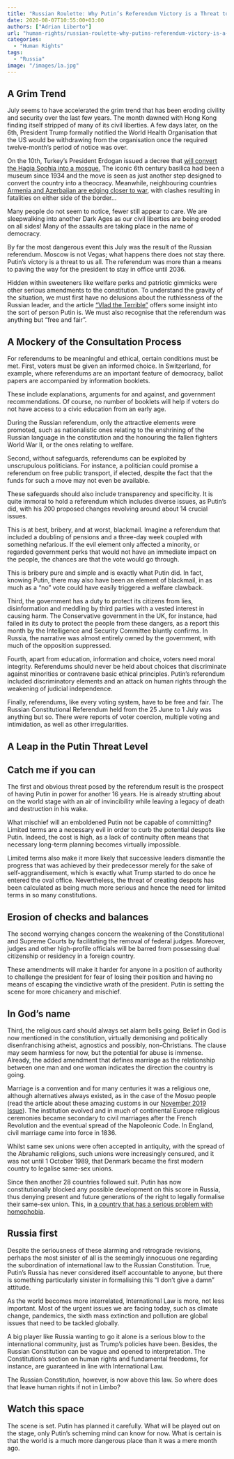 ```yaml
---
title: "Russian Roulette: Why Putin’s Referendum Victory is a Threat to Humanity"
date: 2020-08-07T10:55:00+03:00
authors: ["Adrian Liberto"]
url: "human-rights/russian-roulette-why-putins-referendum-victory-is-a-threat-to-humanity"
categories: 
  - "Human Rights"
tags: 
  - "Russia"
image: "/images/1a.jpg"
---
```


## **A Grim Trend**

July seems to have accelerated the grim trend that has been eroding civility and security over the last few years. The month dawned with Hong Kong finding itself stripped of many of its civil liberties. A few days later, on the 6th, President Trump formally notified the World Health Organisation that the US would be withdrawing from the organisation once the required twelve-month’s period of notice was over.

On the 10th, Turkey’s President Erdogan issued a decree that [will convert the Hagia Sophia into a mosque.](https://un-aligned.org/global-issues/erdogan-plays-blaming-games-over-hagia-sophia/) The iconic 6th century basilica had been a museum since 1934 and the move is seen as just another step designed to convert the country into a theocracy. Meanwhile, neighbouring countries [Armenia and Azerbaijan are edging closer to war](https://un-aligned.org/human-rights/the-osce-minsk-group-is-unfit-to-conciliate-between-azerbaijan-armenia-over-nagorno-karabakh/), with clashes resulting in fatalities on either side of the border…

Many people do not seem to notice, fewer still appear to care. We are sleepwalking into another Dark Ages as our civil liberties are being eroded on all sides! Many of the assaults are taking place in the name of democracy.

By far the most dangerous event this July was the result of the Russian referendum. Moscow is not Vegas; what happens there does not stay there. Putin’s victory is a threat to us all. The referendum was more than a means to paving the way for the president to stay in office until 2036.

Hidden within sweeteners like welfare perks and patriotic gimmicks were other serious amendments to the constitution. To understand the gravity of the situation, we must first have no delusions about the ruthlessness of the Russian leader, and the article [“Vlad the Terrible”](https://un-aligned.org/human-rights/vlad-the-terrible/) offers some insight into the sort of person Putin is. We must also recognise that the referendum was anything but “free and fair”.

## **A Mockery of the Consultation Process**

For referendums to be meaningful and ethical, certain conditions must be met. First, voters must be given an informed choice. In Switzerland, for example, where referendums are an important feature of democracy, ballot papers are accompanied by information booklets.

These include explanations, arguments for and against, and government recommendations. Of course, no number of booklets will help if voters do not have access to a civic education from an early age.

During the Russian referendum, only the attractive elements were promoted, such as nationalistic ones relating to the enshrining of the Russian language in the constitution and the honouring the fallen fighters World War II, or the ones relating to welfare. 

Second, without safeguards, referendums can be exploited by unscrupulous politicians. For instance, a politician could promise a referendum on free public transport, if elected, despite the fact that the funds for such a move may not even be available.

These safeguards should also include transparency and specificity. It is quite immoral to hold a referendum which includes diverse issues, as Putin’s did, with his 200 proposed changes revolving around about 14 crucial issues.

This is at best, bribery, and at worst, blackmail. Imagine a referendum that included a doubling of pensions and a three-day week coupled with something nefarious. If the evil element only affected a minority, or regarded government perks that would not have an immediate impact on the people, the chances are that the vote would go through.

This is bribery pure and simple and is exactly what Putin did. In fact, knowing Putin, there may also have been an element of blackmail, in as much as a “no” vote could have easily triggered a welfare clawback. 

Third, the government has a duty to protect its citizens from lies, disinformation and meddling by third parties with a vested interest in causing harm. The Conservative government in the UK, for instance, had failed in its duty to protect the people from these dangers, as a report this month by the Intelligence and Security Committee bluntly confirms. In Russia, the narrative was almost entirely owned by the government, with much of the opposition suppressed.

Fourth, apart from education, information and choice, voters need moral integrity. Referendums should never be held about choices that discriminate against minorities or contravene basic ethical principles. Putin’s referendum included discriminatory elements and an attack on human rights through the weakening of judicial independence.

Finally, referendums, like every voting system, have to be free and fair. The Russian Constitutional Referendum held from the 25 June to 1 July was anything but so. There were reports of voter coercion, multiple voting and intimidation, as well as other irregularities.  

## **A Leap in the Putin Threat Level**

## **Catch me if you can**

The first and obvious threat posed by the referendum result is the prospect of having Putin in power for another 16 years. He is already strutting about on the world stage with an air of invincibility while leaving a legacy of death and destruction in his wake.

What mischief will an emboldened Putin not be capable of committing? Limited terms are a necessary evil in order to curb the potential despots like Putin. Indeed, the cost is high, as a lack of continuity often means that necessary long-term planning becomes virtually impossible.

Limited terms also make it more likely that successive leaders dismantle the progress that was achieved by their predecessor merely for the sake of self-aggrandisement, which is exactly what Trump started to do once he entered the oval office. Nevertheless, the threat of creating despots has been calculated as being much more serious and hence the need for limited terms in so many constitutions.

## **Erosion of checks and balances**

The second worrying changes concern the weakening of the Constitutional and Supreme Courts by facilitating the removal of federal judges. Moreover, judges and other high-profile officials will be barred from possessing dual citizenship or residency in a foreign country.

These amendments will make it harder for anyone in a position of authority to challenge the president for fear of losing their position and having no means of escaping the vindictive wrath of the president. Putin is setting the scene for more chicanery and mischief.

## **In God’s name**

Third, the religious card should always set alarm bells going. Belief in God is now mentioned in the constitution, virtually demonising and politically disenfranchising atheist, agnostics and possibly, non-Christians. The clause may seem harmless for now, but the potential for abuse is immense. Already, the added amendment that defines marriage as the relationship between one man and one woman indicates the direction the country is going.

Marriage is a convention and for many centuries it was a religious one, although alternatives always existed, as in the case of the Mosuo people (read the article about these amazing customs in our [November 2019 Issue](https://un-aligned.org/wp-content/uploads/2019/11/MAGAZINE-ISSUE-6VOL.1.pdf)). The institution evolved and in much of continental Europe religious ceremonies became secondary to civil marriages after the French Revolution and the eventual spread of the Napoleonic Code. In England, civil marriage came into force in 1836. 

Whilst same sex unions were often accepted in antiquity, with the spread of the Abrahamic religions, such unions were increasingly censured, and it was not until 1 October 1989, that Denmark became the first modern country to legalise same-sex unions.

Since then another 28 countries followed suit. Putin has now constitutionally blocked any possible development on this score in Russia, thus denying present and future generations of the right to legally formalise their same-sex union. This, in [a country that has a serious problem with homophobia](https://www.levada.ru/en/2015/06/10/homophobia/).

## **Russia first**

Despite the seriousness of these alarming and retrograde revisions, perhaps the most sinister of all is the seemingly innocuous one regarding the subordination of international law to the Russian Constitution. True, Putin’s Russia has never considered itself accountable to anyone, but there is something particularly sinister in formalising this “I don’t give a damn” attitude.

As the world becomes more interrelated, International Law is more, not less important. Most of the urgent issues we are facing today, such as climate change, pandemics, the sixth mass extinction and pollution are global issues that need to be tackled globally.

A big player like Russia wanting to go it alone is a serious blow to the international community, just as Trump’s policies have been. Besides, the Russian Constitution can be vague and opened to interpretation. The Constitution’s section on human rights and fundamental freedoms, for instance, are guaranteed in line with International Law.

The Russian Constitution, however, is now above this law. So where does that leave human rights if not in Limbo?

## **Watch this space**

The scene is set. Putin has planned it carefully. What will be played out on the stage, only Putin’s scheming mind can know for now. What is certain is that the world is a much more dangerous place than it was a mere month ago.

